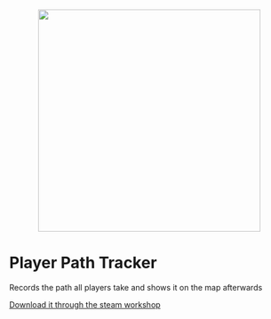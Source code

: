 <h1 align="center">
    <img src="https://github.com/ALVAROPING1/Trailmaker-mods/blob/master/Player%20Path%20Tracker/preview.png" width="400" height="400" />
</h1>

# Player Path Tracker  

Records the path all players take and shows it on the map afterwards  

[Download it through the steam workshop](https://steamcommunity.com/sharedfiles/filedetails/?id=2521276008)
